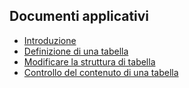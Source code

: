 ## Documenti applicativi
- [Introduzione](Sorgenti/DOC/TA/B£AMO/B£TABE_01)
- [Definizione di una tabella](Sorgenti/DOC/TA/B£AMO/B£TABE_02)
- [Modificare la struttura di tabella](Sorgenti/DOC/TA/B£AMO/A£BASE_01D)
- [Controllo del contenuto di una tabella](Sorgenti/DOC/TA/B£AMO/B£TABE_10)
